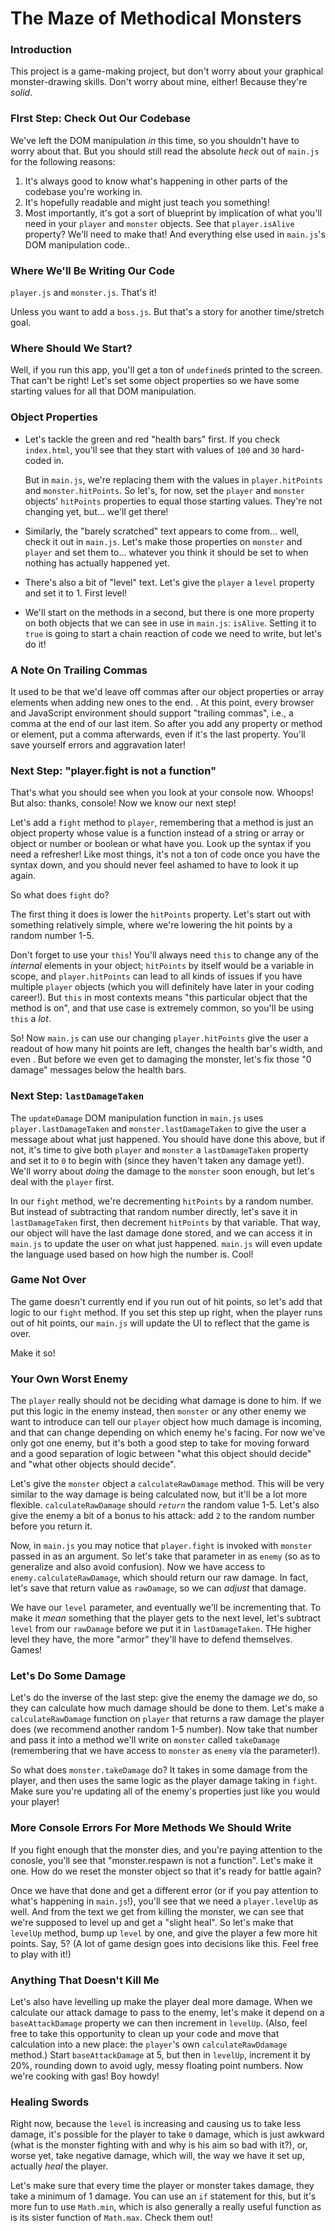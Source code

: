 # The Maze of Methodical Monsters

### Introduction

This project is a game-making project, but don't worry about your graphical monster-drawing skills. Don't worry about mine, either! Because they're _solid_.


### FIrst Step: Check Out Our Codebase

We've left the DOM manipulation _in_ this time, so you shouldn't have to worry about that. But you should still read the absolute _heck_ out of `main.js` for the following reasons:

1. It's always good to know what's happening in other parts of the codebase you're working in.
2. It's hopefully readable and might just teach you something!
3. Most importantly, it's got a sort of blueprint by implication of what you'll need in your `player` and `monster` objects. See that `player.isAlive` property? We'll need to make that! And everything else used in `main.js`'s DOM manipulation code..


### Where We'll Be Writing Our Code

`player.js` and `monster.js`.  That's it!

Unless you want to add a `boss.js`. But that's a story for another time/stretch goal.


### Where Should We Start?

Well, if you run this app, you'll get a ton of `undefined`s printed to the screen. That can't be right! Let's set some object properties so we have some starting values for all that DOM manipulation.


### Object Properties

* Let's tackle the green and red "health bars" first. If you check `index.html`, you'll see that they start with values of `100` and `30` hard-coded in.

    But in `main.js`, we're replacing them with the values in `player.hitPoints` and `monster.hitPoints`. So let's, for now, set the `player` and `monster` objects' `hitPoints` properties to equal those starting values. They're not changing yet, but... we'll get there!

* Similarly, the "barely scratched" text appears to come from... well, check it out in `main.js`. Let's make those properties on `monster` and `player` and set them to... whatever you think it should be set to when nothing has actually happened yet.
* There's also a bit of "level" text. Let's give the `player` a `level` property and set it to 1. First level!
* We'll start on the methods in a second, but there is one more property on both objects that we can see in use in `main.js`: `isAlive`. Setting it to `true` is going to start a chain reaction of code we need to write, but let's do it!


### A Note On Trailing Commas

It used to be that we'd leave off commas after our object properties or array elements when adding new ones to the end. . At this point, every browser and JavaScript environment should support "trailing commas", i.e., a comma at the end of our last item. So after you add any property or method or element, put a comma afterwards, even if it's the last property. You'll save yourself errors and aggravation later!


### Next Step: "player.fight is not a function"

That's what you should see when you look at your console now. Whoops! But also: thanks, console! Now we know our next step!

Let's add a `fight` method to `player`, remembering that a method is just an object property whose value is a function instead of a string or array or object or number or boolean or what have you. Look up the syntax if you need a refresher! Like most things, it's not a ton of code once you have the syntax down, and you should never feel ashamed to have to look it up again.

So what does `fight` do?

The first thing it does is lower the `hitPoints` property. Let's start out with something relatively simple, where we're lowering the hit points by a random number 1-5.

Don't forget to use your `this`! You'll always need `this` to change any of the _internal_ elements in your object; `hitPoints` by itself would be a variable in scope, and `player.hitPoints` can lead to all kinds of issues if you have multiple `player` objects (which you will definitely have later in your coding career!). But `this` in most contexts means "this particular object that the method is on", and that use case is extremely common, so you'll be using `this` a _lot_.

So! Now `main.js` can use our changing `player.hitPoints` give the user a readout of how many hit points are left, changes the health bar's width, and even . But before we even get to damaging the monster, let's fix those "0 damage" messages below the health bars.


### Next Step: `lastDamageTaken`

The `updateDamage` DOM manipulation function in `main.js` uses `player.lastDamageTaken` and `monster.lastDamageTaken` to give the user a message about what just happened. You should have done this above, but if not, it's time to give both `player` and `monster` a `lastDamageTaken` property and set it to `0` to begin with (since they haven't taken any damage yet!). We'll worry about _doing_ the damage to the `monster` soon enough, but let's deal with the `player` first.

In our `fight` method, we're decrementing `hitPoints` by a random number. But instead of subtracting that random number directly, let's save it in `lastDamageTaken` first, then decrement `hitPoints` by that variable. That way, our object will have the last damage done stored, and we can access it in `main.js` to update the user on what just happened. `main.js` will even update the language used based on how high the number is. Cool!


### Game Not Over

The game doesn't currently end if you run out of hit points, so let's add that logic to our `fight` method. If you set this step up right, when the player runs out of hit points, our `main.js` will update the UI to reflect that the game is over.

Make it so!


### Your Own Worst Enemy

The `player` really should not be deciding what damage is done to him. If we put this logic in the enemy instead, then `monster` or any other enemy we want to introduce can tell our `player` object how much damage is incoming, and that can change depending on which enemy he's facing. For now we've only got one enemy, but it's both a good step to take for moving forward and a good separation of logic between "what this object should decide" and "what other objects should decide".

Let's give the `monster` object a `calculateRawDamage` method. This will be very similar to the way damage is being calculated now, but it'll be a lot more flexible. `calculateRawDamage` should _`return`_ the random value 1-5. Let's also give the enemy a bit of a bonus to his attack: add `2` to the random number before you return it.

Now, in `main.js` you may notice that `player.fight` is invoked with `monster` passed in as an argument. So let's take that parameter in as `enemy` (so as to generalize and also avoid confusion). Now we have access to `enemy.calculateRawDamage`, which should return our raw damage. In fact, let's save that return value as `rawDamage`, so we can _adjust_ that damage.

We have our `level` parameter, and eventually we'll be incrementing that. To make it _mean_ something that the player gets to the next level, let's subtract `level` from our `rawDamage` before we put it in `lastDamageTaken`. THe higher level they have, the more "armor" they'll have to defend themselves. Games!


### Let's Do Some Damage

Let's do the inverse of the last step: give the enemy the damage _we_ do, so they can calculate how much damage should be done to them. Let's make a `calculateRawDamage` function on `player` that returns a raw damage the player does (we recommend another random 1-5 number). Now take that number and pass it into a method we'll write on `monster` called `takeDamage` (remembering that we have access to `monster` as `enemy` via the parameter!).

So what does `monster.takeDamage` do? It takes in some damage from the player, and then uses the same logic as the player damage taking in `fight`. Make sure you're updating all of the enemy's properties just like you would your player!


### More Console Errors For More Methods We Should Write

If you fight enough that the monster dies, and you're paying attention to the conosle, you'll see that "monster.respawn is not a function". Let's make it one. How do we reset the monster object so that it's ready for battle again?

Once we have that done and get a different error (or if you pay attention to what's happening in `main.js`!), you'll see that we need a `player.levelUp` as well. And from the text we get from killing the monster, we can see that we're supposed to level up and get a "slight heal". So let's make that `levelUp` method, bump up `level` by one, and give the player a few more hit points. Say, 5? (A lot of game design goes into decisions like this. Feel free to play with it!)


### Anything That Doesn't Kill Me

Let's also have levelling up make the player deal more damage. When we calculate our attack damage to pass to the enemy, let's make it depend on a `baseAttackDamage` property we can then increment in `levelUp`. (Also, feel free to take this opportunity to clean up your code and move that calculation into a new place: the `player`'s own `calculateRawDdamage` method.) Start `baseAttackDamage` at 5, but then in `levelUp`, increment it by 20%, rounding down to avoid ugly, messy floating point numbers. Now we're cooking with gas! Boy howdy!


### Healing Swords

Right now, because the `level` is increasing and causing us to take less damage, it's possible for the player to take `0` damage, which is just awkward (what is the monster fighting with and why is his aim so bad with it?), or, worse yet, take negative damage, which will, the way we have it set up, actually _heal_  the player.

Let's make sure that every time the player or monster takes damage, they take a minimum of 1 damage. You can use an `if` statement for this, but it's more fun to use `Math.min`, which is also generally a really useful function as is its sister function of `Math.max`. Check them out!